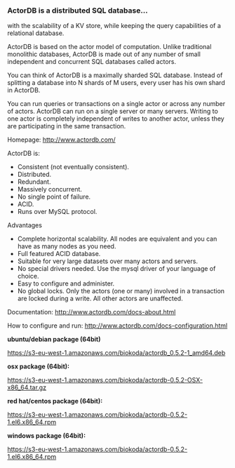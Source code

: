 ### ActorDB is a distributed SQL database...

with the scalability of a KV store, while keeping the query capabilities of a relational database.

ActorDB is based on the actor model of computation. Unlike traditional monolithic databases, ActorDB is made out of any number of small independent and concurrent SQL databases called actors. 

You can think of ActorDB is a maximally sharded SQL database. Instead of splitting a database into N shards of M users, every user has his own shard in ActorDB.

You can run queries or transactions on a single actor or across any number of actors. ActorDB can run on a single server or many servers. Writing to one actor is completely independent of writes to another actor, unless they are participating in the same transaction. 

Homepage: http://www.actordb.com/

ActorDB is:

*   Consistent (not eventually consistent).
*   Distributed.
*   Redundant.
*   Massively concurrent.
*   No single point of failure.
*   ACID.
*   Runs over MySQL protocol.

Advantages

*   Complete horizontal scalability. All nodes are equivalent and you can have as many nodes as you need.
*   Full featured ACID database.
*   Suitable for very large datasets over many actors and servers.
*   No special drivers needed. Use the mysql driver of your language of choice. 
*   Easy to configure and administer. 
*   No global locks. Only the actors (one or many) involved in a transaction are locked during a write. All other actors are unaffected.

Documentation: http://www.actordb.com/docs-about.html

How to configure and run: http://www.actordb.com/docs-configuration.html

**ubuntu/debian package (64bit)**

https://s3-eu-west-1.amazonaws.com/biokoda/actordb_0.5.2-1_amd64.deb

**osx package (64bit):**

https://s3-eu-west-1.amazonaws.com/biokoda/actordb-0.5.2-OSX-x86_64.tar.gz

**red hat/centos package (64bit):** 

https://s3-eu-west-1.amazonaws.com/biokoda/actordb-0.5.2-1.el6.x86_64.rpm

**windows package (64bit):**

https://s3-eu-west-1.amazonaws.com/biokoda/actordb-0.5.2-1.el6.x86_64.rpm


